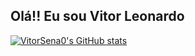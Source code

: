 ## Olá!! Eu sou Vitor Leonardo
[![VitorSena0's GitHub stats](https://github-readme-stats.vercel.app/api?username=VitorSena0&show_icons=true&theme=tokyonight)](https://github.com/VitorSena0/github-readme-stats)

